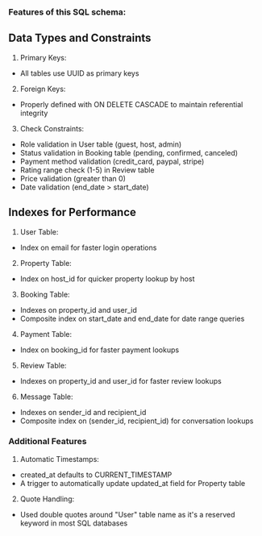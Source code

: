 ### Features of this SQL schema:

## Data Types and Constraints

1. Primary Keys: 
  - All tables use UUID as primary keys
2. Foreign Keys: 
  - Properly defined with ON DELETE CASCADE to maintain referential integrity
3. Check Constraints:
  - Role validation in User table (guest, host, admin)
  - Status validation in Booking table (pending, confirmed, canceled)
  - Payment method validation (credit_card, paypal, stripe)
  - Rating range check (1-5) in Review table
  - Price validation (greater than 0)
  - Date validation (end_date > start_date)

## Indexes for Performance

1. User Table:
  - Index on email for faster login operations

2. Property Table:
  - Index on host_id for quicker property lookup by host

3. Booking Table:
  - Indexes on property_id and user_id
  - Composite index on start_date and end_date for date range queries

4. Payment Table:
  - Index on booking_id for faster payment lookups

5. Review Table:
  - Indexes on property_id and user_id for faster review lookups

6. Message Table:
  - Indexes on sender_id and recipient_id
  - Composite index on (sender_id, recipient_id) for conversation lookups

### Additional Features

1. Automatic Timestamps:
  - created_at defaults to CURRENT_TIMESTAMP
  - A trigger to automatically update updated_at field for Property table

2. Quote Handling:
  - Used double quotes around "User" table name as it's a reserved keyword in most SQL databases
